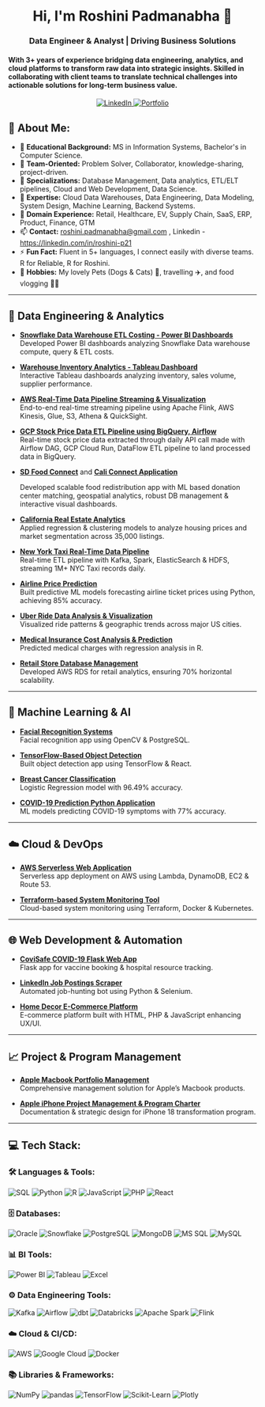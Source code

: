 

<h1 align="center">Hi, I'm Roshini Padmanabha 👋</h1>
<h3 align="center">  Data Engineer & Analyst | Driving Business Solutions </h3>
  <h4>With 3+ years of experience bridging data engineering, analytics, and cloud platforms to transform raw data into strategic insights. Skilled in
collaborating with client teams to translate technical challenges into actionable solutions for long-term business value.</h4>
<h4> </h4>
<p align="center"> 
  <a href="https://linkedin.com/in/roshini-p21" target="_blank">
    <img src="https://img.shields.io/badge/-Roshini%20Padmanabha-blue?style=for-the-badge&logo=Linkedin&logoColor=white" alt="LinkedIn"/>
  </a> 
  <a href="https://rosh-portfolio.vercel.app/" target="_blank">
    <img src="https://img.shields.io/badge/-My%20Portfolio-purple?style=for-the-badge&logo=About.rp&logoColor=white" alt="Portfolio" />
  </a>
</p>

## 💫 About Me:

- 🔭 **Educational Background:**  MS in Information Systems, Bachelor's in Computer Science.
- 🤝 **Team-Oriented:**  Problem Solver, Collaborator, knowledge-sharing, project-driven.
- 🚀 **Specializations:**  Database Management, Data analytics, ETL/ELT pipelines, Cloud and Web Development, Data Science.
- 💬 **Expertise:**  Cloud Data Warehouses, Data Engineering, Data Modeling, System Design, Machine Learning, Backend Systems.
- 🤖 **Domain Experience:**  Retail, Healthcare, EV, Supply Chain, SaaS, ERP, Product, Finance, GTM
- 📫 **Contact:**  roshini.padmanabha@gmail.com ,  Linkedin - https://linkedin.com/in/roshini-p21
- ⚡ **Fun Fact:**  Fluent in 5+ languages, I connect easily with diverse teams. R for Reliable, R for Roshini.
- 💖 **Hobbies:**  My lovely Pets (Dogs & Cats) 🐾, travelling ✈️, and food vlogging 🍜📸
---

## 🚀 Data Engineering & Analytics

- [**Snowflake Data Warehouse ETL Costing - Power BI Dashboards**](https://github.com/roshinip21/Snowflake-Costing-Dashboards)  
  Developed Power BI dashboards analyzing Snowflake Data warehouse compute, query & ETL costs.
  
- [**Warehouse Inventory Analytics - Tableau Dashboard**](https://github.com/roshinip21/Warehouse-Inventory-Analytics-Dashboard)  
  Interactive Tableau dashboards analyzing inventory, sales volume, supplier performance.

- [**AWS Real-Time Data Pipeline Streaming & Visualization**](https://github.com/roshinip21/Real-time-Data-Streaming-and-Dashboard-Visualization-with-AWS)  
  End-to-end real-time streaming pipeline using Apache Flink, AWS Kinesis, Glue, S3, Athena & QuickSight.

- [**GCP Stock Price Data ETL Pipeline using BigQuery, Airflow**](https://github.com/roshinip21/GCP-Stock-Price-ETL-Pipeline)  
  Real-time stock price data extracted through daily API call made with Airflow DAG, GCP Cloud Run, DataFlow ETL pipeline to land processed data in BigQuery.

- [**SD Food Connect**](https://github.com/roshinip21/Food-Bank-Application) and 
  [**Cali Connect Application**](https://github.com/roshinip21/Cali-Connect-FoodBank-Application)

  Developed scalable food redistribution app with ML based donation center matching, geospatial analytics, robust DB management & interactive visual dashboards.

- [**California Real Estate Analytics**](https://github.com/roshinip21/California_HousePrice_Prediction)  
  Applied regression & clustering models to analyze housing prices and market segmentation across 35,000 listings.

- [**New York Taxi Real-Time Data Pipeline**](https://github.com/roshinip21/NYC-Taxi-Data-ETL)  
  Real-time ETL pipeline with Kafka, Spark, ElasticSearch & HDFS, streaming 1M+ NYC Taxi records daily.

- [**Airline Price Prediction**](https://github.com/roshinip21/Airline_TicketPrediction/tree/main)  
  Built predictive ML models forecasting airline ticket prices using Python, achieving 85% accuracy.

- [**Uber Ride Data Analysis & Visualization**](https://github.com/roshinip21/Uber_Data_Visualization)  
  Visualized ride patterns & geographic trends across major US cities.

- [**Medical Insurance Cost Analysis & Prediction**](https://github.com/roshinip21/Medical_Insurance_Analytics_R_Project)  
  Predicted medical charges with regression analysis in R.

- [**Retail Store Database Management**](https://github.com/roshinip21/AWS_Retail_Enterprise_Database)  
  Developed AWS RDS for retail analytics, ensuring 70% horizontal scalability.

---

## 🤖 Machine Learning & AI

- [**Facial Recognition Systems**](https://github.com/roshinip21/Face-Recognition)  
  Facial recognition app using OpenCV & PostgreSQL.

- [**TensorFlow-Based Object Detection**](https://github.com/roshinip21/Object-detection)  
  Built object detection app using TensorFlow & React.

- [**Breast Cancer Classification**](https://github.com/roshinip21/Data-Science-BreastCancer-Classification)  
  Logistic Regression model with 96.49% accuracy.

- [**COVID-19 Prediction Python Application**](https://github.com/roshinip21/Covid-19_Flask_User_Application)  
  ML models predicting COVID-19 symptoms with 77% accuracy.

---

## ☁️ Cloud & DevOps

- [**AWS Serverless Web Application**](https://github.com/roshinip21/AWS_Lambda_Web_Application)  
  Serverless app deployment on AWS using Lambda, DynamoDB, EC2 & Route 53.

- [**Terraform-based System Monitoring Tool**](https://github.com/roshinip21/System_Monitoring_Terraform_Docker)  
  Cloud-based system monitoring using Terraform, Docker & Kubernetes.

---

## 🌐 Web Development & Automation

- [**CoviSafe COVID-19 Flask Web App**](https://github.com/roshinip21/Covid-19_Flask_User_Application)  
  Flask app for vaccine booking & hospital resource tracking.

- [**LinkedIn Job Postings Scraper**](https://github.com/roshinip21/LinkedIn-JobPosting-Profile-Scraper)  
  Automated job-hunting bot using Python & Selenium.

- [**Home Decor E-Commerce Platform**](https://github.com/roshinip21/Home-Decor-Full-Stack-Web-Application-)  
  E-commerce platform built with HTML, PHP & JavaScript enhancing UX/UI.

---

## 📈 Project & Program Management

- [**Apple Macbook Portfolio Management**](https://github.com/roshinip21/Apple-Macbook-Portfolio-Management)  
  Comprehensive management solution for Apple’s Macbook products.

- [**Apple iPhone Project Management & Program Charter**](https://github.com/roshinip21/Apple-iPhone-Project-Management-and-Program-Charter)  
  Documentation & strategic design for iPhone 18 transformation program.

---

## 💻 Tech Stack:

### 🛠️ Languages & Tools:
![SQL](https://img.shields.io/badge/SQL-336791?style=for-the-badge&logo=postgresql&logoColor=white)
![Python](https://img.shields.io/badge/python-3670A0?style=for-the-badge&logo=python&logoColor=ffdd54)
![R](https://img.shields.io/badge/r-276DC3.svg?style=for-the-badge&logo=r&logoColor=white)
![JavaScript](https://img.shields.io/badge/JavaScript-F7DF1E?style=for-the-badge&logo=javascript&logoColor=black)
![PHP](https://img.shields.io/badge/PHP-777BB4?style=for-the-badge&logo=php&logoColor=white)
![React](https://img.shields.io/badge/React-61DAFB.svg?style=for-the-badge&logo=react&logoColor=white)

### 🗄️ Databases:
![Oracle](https://img.shields.io/badge/Oracle-F80000?style=for-the-badge&logo=oracle&logoColor=white)
![Snowflake](https://img.shields.io/badge/Snowflake-29B5E8?style=for-the-badge&logo=snowflake&logoColor=white)
![PostgreSQL](https://img.shields.io/badge/PostgreSQL-336791?style=for-the-badge&logo=postgresql&logoColor=white)
![MongoDB](https://img.shields.io/badge/MongoDB-47A248?style=for-the-badge&logo=mongodb&logoColor=white)
![MS SQL](https://img.shields.io/badge/MS_SQL_Server-CC2927?style=for-the-badge&logo=microsoft-sql-server&logoColor=white)
![MySQL](https://img.shields.io/badge/MySQL-4479A1?style=for-the-badge&logo=mysql&logoColor=white)

### 📊 BI Tools:
![Power BI](https://img.shields.io/badge/Power_BI-F2C811?style=for-the-badge&logo=power-bi&logoColor=black)
![Tableau](https://img.shields.io/badge/Tableau-E97627?style=for-the-badge&logo=tableau&logoColor=white)
![Excel](https://img.shields.io/badge/Microsoft_Excel-217346?style=for-the-badge&logo=microsoft-excel&logoColor=white)

### ⚙️ Data Engineering Tools:
![Kafka](https://img.shields.io/badge/Kafka-231F20?style=for-the-badge&logo=apachekafka&logoColor=white)
![Airflow](https://img.shields.io/badge/Airflow-017CEE?style=for-the-badge&logo=apache-airflow&logoColor=white)
![dbt](https://img.shields.io/badge/dbt-FF694B?style=for-the-badge&logo=dbt&logoColor=white)
![Databricks](https://img.shields.io/badge/Databricks-EF3E42?style=for-the-badge&logo=databricks&logoColor=white)
![Apache Spark](https://img.shields.io/badge/Apache_Spark-E25A1C?style=for-the-badge&logo=apache-spark&logoColor=white)
![Flink](https://img.shields.io/badge/Apache%20Flink-E6526F?style=for-the-badge&logo=Apache%20Flink&logoColor=white)

### ☁️ Cloud & CI/CD:
![AWS](https://img.shields.io/badge/AWS-232F3E?style=for-the-badge&logo=amazon-aws&logoColor=white)
![Google Cloud](https://img.shields.io/badge/Google_Cloud-4285F4?style=for-the-badge&logo=google-cloud&logoColor=white)
![Docker](https://img.shields.io/badge/Docker-0db7ed.svg?style=for-the-badge&logo=docker&logoColor=white)

### 📚 Libraries & Frameworks:
![NumPy](https://img.shields.io/badge/numpy-013243.svg?style=for-the-badge&logo=numpy&logoColor=white)
![pandas](https://img.shields.io/badge/pandas-150458.svg?style=for-the-badge&logo=pandas&logoColor=white)
![TensorFlow](https://img.shields.io/badge/TensorFlow-FF6F00.svg?style=for-the-badge&logo=tensorflow&logoColor=white)
![Scikit-Learn](https://img.shields.io/badge/Scikit_Learn-F7931E.svg?style=for-the-badge&logo=scikit-learn&logoColor=white)
![Plotly](https://img.shields.io/badge/Plotly-3F4F75.svg?style=for-the-badge&logo=plotly&logoColor=white)
